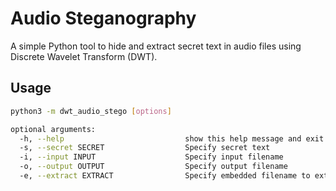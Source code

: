 # Audio Steganography

A simple Python tool to hide and extract secret text in audio files using Discrete Wavelet Transform (DWT).

## Usage

```bash
python3 -m dwt_audio_stego [options]

optional arguments:
  -h, --help                           show this help message and exit
  -s, --secret SECRET                  Specify secret text
  -i, --input INPUT                    Specify input filename
  -o, --output OUTPUT                  Specify output filename
  -e, --extract EXTRACT                Specify embedded filename to extract secret
